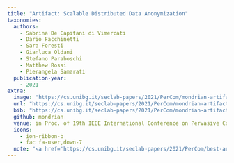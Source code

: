 ```yaml
---
title: "Artifact: Scalable Distributed Data Anonymization"
taxonomies:
  authors:
    - Sabrina De Capitani di Vimercati
    - Dario Facchinetti
    - Sara Foresti
    - Gianluca Oldani
    - Stefano Paraboschi
    - Matthew Rossi
    - Pierangela Samarati
  publication-year:
    - 2021
extra:
  image: "https://cs.unibg.it/seclab-papers/2021/PerCom/mondrian-artifact.jpg"
  url: "https://cs.unibg.it/seclab-papers/2021/PerCom/mondrian-artifact.pdf"
  bib: "https://cs.unibg.it/seclab-papers/2021/PerCom/mondrian-artifact.bib"
  github: mondrian
  venue: in Proc. of 19th IEEE International Conference on Pervasive Computing and Communications (PerCom), Kassel, Germany. March 22-26, 2021
  icons:
    - ion-ribbon-b
    - fac fa-user,down-7
  note: "<a href='https://cs.unibg.it/seclab-papers/2021/PerCom/best-artifact-award-certificate.pdf'><u>IEEE PerCom'21 Best Artifact Award</u></a>"
---
```

